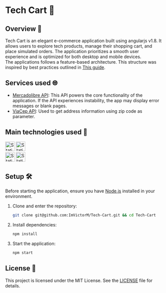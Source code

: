 # Tech Cart 🛒

## Overview 🌟

Tech Cart is an elegant e-commerce application built using angularjs v1.8. It allows users to explore tech products, manage their shopping cart, and place simulated orders. The application prioritizes a smooth user experience and is optimized for both desktop and mobile devices.<br/>
The applications follows a feature-based architecture. This structure was inspired by best practices outlined in [This guide](https://medium.com/@marketing_26756/angular-best-practices-tips-for-project-structure-and-organization-490ca7950829).

## Services used 🌐

- [Mercadolibre API](https://developers.mercadolivre.com.br/en_us/introduction-products): This API powers the core functionality of the application. If the API experiences instability, the app may display error messages or blank pages.
- [ViaCep API](https://viacep.com.br/): Used to get address information using zip code as parameter.

## Main technologies used 🧰

<img alt="Static Badge" src="https://img.shields.io/badge/html5-%23E34F26.svg?style=for-the-badge&logo=html5&logoColor=white" style="margin-bottom: 4px;" height="30px"/>
<img alt="Static Badge" src="https://img.shields.io/badge/css3-%231572B6.svg?style=for-the-badge&logo=css3&logoColor=white" style="margin-bottom: 4px;" height="30px"/> <br/>
<img alt="Static Badge" src="https://img.shields.io/badge/javascript-%23323330.svg?style=for-the-badge&logo=javascript&logoColor=%23F7DF1E" style="margin-bottom: 4px;" height="30px" />
<img alt="Static Badge" src="https://img.shields.io/badge/angularjs-%230F0F11?style=for-the-badge&logo=angular&logoColor=white" style="margin-bottom: 4px;" height="30px"/>

## Setup 🛠️

Before starting the application, ensure you have [Node.js](https://nodejs.org/en) installed in your environment.

1. Clone and enter the repository:

   ```sh
   git clone git@github.com:ImVictorM/Tech-Cart.git && cd Tech-Cart
   ```

2. Install dependencies:

   ```sh
   npm install
   ```

3. Start the application:

   ```sh
   npm start
   ```

## License 📜

This project is licensed under the MIT License. See the [LICENSE](./LICENSE) file for details.
